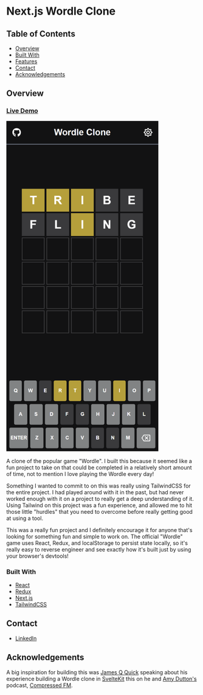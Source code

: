 # Next.js Wordle Clone

## Table of Contents

- [Overview](#overview)
- [Built With](#built-with)
- [Features](#features)
- [Contact](#contact)
- [Acknowledgements](#acknowledgements)

## Overview

### [Live Demo](https://nextjs-wordle-clone.vercel.app/)

<img src="./screenshot.png?raw=true" alt="Next.js Wordle Clone Screenshot" width="400">

A clone of the popular game "Wordle".
I built this because it seemed like a fun project to take on that could be completed in a relatively short amount of time, not to mention I love playing the Wordle every day!

Something I wanted to commit to on this was really using TailwindCSS for the entire project. I had played around with it in the past, but had never worked enough with it on a project to really get a deep understanding of it. Using Tailwind on this project was a fun experience, and allowed me to hit those little "hurdles" that you need to overcome before really getting good at using a tool.

This was a really fun project and I definitely encourage it for anyone that's looking for something fun and simple to work on. The official "Wordle" game uses React, Redux, and localStorage to persist state locally, so it's really easy to reverse engineer and see exactly how it's built just by using your browser's devtools!

### Built With

- [React](https://reactjs.org/)
- [Redux](https://redux.js.org/)
- [Next.js](https://nextjs.org/)
- [TailwindCSS](https://tailwindcss.com/)

## Contact

- [LinkedIn](https://www.linkedin.com/in/troy-kollar)

## Acknowledgements

A big inspiration for building this was [James Q Quick](https://www.youtube.com/@JamesQQuick) speaking about his experience building a Wordle clone in [SvelteKit](https://kit.svelte.dev/) this on he and [Amy Dutton's](https://selfteach.me/) podcast, [Compressed FM](https://www.compressed.fm/).